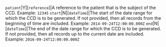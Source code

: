 `patient`|Y|[`reference`]|A reference to the patient that is the subject of the CCD. Example: `12345`
`start`|N|[`dateTime`]|The start of the date range for which the CCD is to be generated. If not provided, then all records from the beginning of time are included. Example: `2014-09-24T12:00:00.000Z`
`end`|N|[`dateTime`]|The end of the date range for which the CCD is to be generated. If not provided, then all records up to the current date are included. Example: `2016-09-24T12:00:00.000Z`

